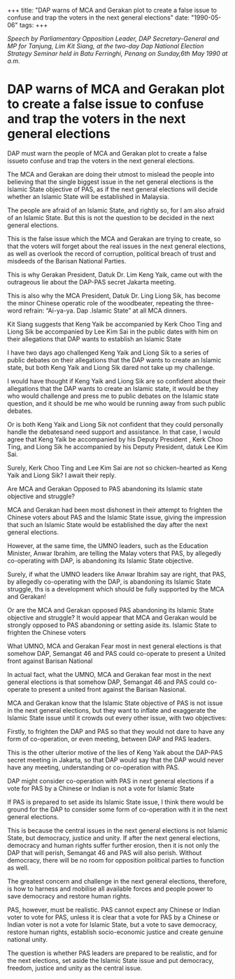+++ 
title: "DAP warns of MCA and Gerakan plot to create a false issue to confuse and trap the voters in the next general elections"
date: "1990-05-06"
tags:
+++

_Speech by Parliamentary Opposition Leader, DAP Secretary-General and MP for Tanjung, Lim Kit Siang, at the two-day Dap National Election Strategy Seminar held in Batu Ferringhi, Penang on Sunday,6th May 1990 at a.m._

# DAP warns of MCA and Gerakan plot to create a false issue to confuse and trap the voters in the next general elections

DAP must warn the people of MCA and Gerakan plot to create a false issueto confuse and trap the voters in the next general elections.</u>

The MCA and Gerakan are doing their utmost to mislead the people into believing that the single biggest issue in the net general elections is the Islamic State objective of PAS, as if the next general elections will decide whether an Islamic State will be established in Malaysia.

The people are afraid of an Islamic State, and rightly so, for I am also afraid of an Islamic State. But this is not the question to be decided in the next general elections.

This is the false issue which the MCA and Gerakan are trying to create, so that the voters will forget about the real issues in the next general elections, as well as overlook the record of corruption, political breach of trust and misdeeds of the Barisan National Parties.

This is why Gerakan President, Datuk Dr. Lim Keng Yaik, came out with the outrageous lie about the DAP-PAS secret Jakarta meeting. 

This is also why the MCA President, Datuk Dr. Ling Liong Sik, has become the minor Chinese operatic role of the woodbeater, repeating the three-word refrain: “Ai-ya-ya. Dap .Islamic State” at all MCA dinners.

Kit Siang suggests that Keng Yaik be accompanied by Kerk Choo Ting and Liong Sik be accompanied by Lee Kim Sai in the public dates with him on their allegations that DAP wants to establish an Islamic State

I have two days ago challenged Keng Yaik and Liong Sik to a series of public debates on their allegations that the DAP wants to create an Islamic state, but both Keng Yaik and Liong Sik dared not take up my challenge.

I would have thought if Keng Yaik and Liong Sik are so confident about their allegations that the DAP wants to create an Islamic state, it would be they who would challenge and press me to public debates on the Islamic state question, and it should be me who would be running away from such public debates.

Or is both Keng Yaik and Liong Sik not confident that they could personally handle the debatesand need support and assistance. In that case, I would agree that Keng Yaik be accompanied by his Deputy President , Kerk Choo Ting, and Liong Sik he accompanied by his Deputy President, datuk Lee Kim Sai.

Surely, Kerk Choo Ting and Lee Kim Sai are not so chicken-hearted as Keng Yaik and Liong Sik? I await their reply.

Are MCA and Gerakan Opposed to PAS abandoning its Islamic state objective and struggle?

MCA and Gerakan had been most dishonest in their attempt to frighten the Chinese voters about PAS and the Islamic State issue, giving the impression that such an Islamic State would be established the day after the next general elections.

However, at the same time, the UMNO leaders, such as the Education Minister, Anwar Ibrahim, are telling the Malay voters that PAS, by allegedly co-operating with DAP, is abandoning its Islamic State objective.

Surely, if what the UMNO leaders like Anwar Ibrahim say are right, that PAS, by allegedly co-operating with the DAP, is abandoning its Islamic State struggle, ths is a development which should be fully supported by the MCA and Gerakan!

Or are the MCA and Gerakan opposed PAS abandoning its Islamic State objective and struggle? It would appear that MCA and Gerakan would be strongly opposed to PAS abandoning or setting aside its. Islamic State to frighten the Chinese voters

What UMNO, MCA and Gerakan Fear most in next general elections is that somehow DAP, Semangat 46 and PAS could co-operate to present a United front against Barisan National

In actual fact, what the UMNO, MCA and Gerakan fear most in the next general elections is that somehow DAP, Semangat 46 and PAS could co-operate to present a united front against the Barisan Nasional.

MCA and Gerakan know that the Islamic State objective of PAS is not issue in the next general elections, but they want to inflate and exaggerate the Islamic State issue until it crowds out every other issue, with two objectives:

Firstly, to frighten the DAP and PAS so that they would not dare to have any form of co-operation, or even meeting, between DAP and PAS leaders.

This is the other ulterior motive of the lies of Keng Yaik about the DAP-PAS secret meeting in Jakarta, so that DAP would say that the DAP would never have any meeting, understanding or co-operation with PAS.

DAP might consider co-operation with PAS in next general elections if a vote for PAS by a Chinese or Indian is not a vote for Islamic State

If PAS is prepared to set aside its Islamic State issue, I think there would be ground for the DAP to consider some form of co-operation with it in the next general elections.

This is because the central issues in the next general elections is not Islamic State, but democracy, justice and unity.
If after the next general elections, democracy and human rights suffer further erosion, then it is not only the DAP that will perish, 
Semangat 46 and PAS will also perish. Without democracy, there will be no room for opposition political parties to function as well.

The greatest concern and challenge in the next general elections, therefore, is how to harness and mobilise all available forces and people power to save democracy and restore human rights.

PAS, however, must be realistic. PAS cannot expect any Chinese or Indian voter to vote for PAS, unless it is clear that a vote for PAS by a Chinese or Indian voter is not a vote for Islamic State, but a vote to save democracy, restore human rights, establish socio-economic justice and create genuine national unity.

The question is whether PAS leaders are prepared to be realistic, and for the next elections, set aside the Islamic State issue and put democracy, freedom, justice and unity as the central issue.
 
